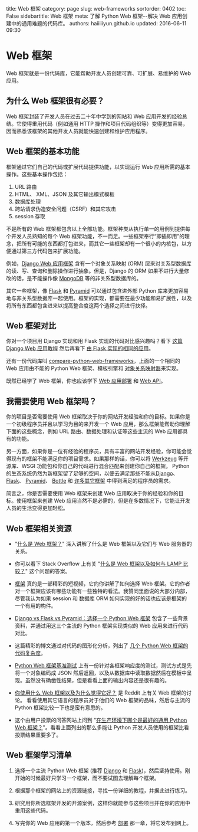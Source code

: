 title: Web 框架
category: page
slug: web-frameworks
sortorder: 0402
toc: False
sidebartitle: Web 框架
meta: 了解 Python Web 框架--解决 Web 应用创建中的通用难题的代码库。
authors: haiiiiiyun.github.io
updated: 2016-06-11 09:30


# Web 框架
Web 框架就是一份代码库，它能帮助开发人员创建可靠、可扩展、易维护的 Web 应用。

## 为什么 Web 框架很有必要？
Web 框架封装了开发人员在过去二十年中学到的网站和 Web 应用开发的经验总结。它使得重用代码（例如通用 HTTP 操作和项目代码组织等）变得更加容易，因而熟悉该框架的其他开发人员就能快速创建和维护应用程序。

## Web 框架的基本功能
框架通过它们自己的代码或扩展代码提供功能，以实现运行 Web 应用所需的基本操作。这些基本操作包括：

1. URL 路由
2. HTML、 XML、JSON 及其它输出模式模板
3. 数据库处理
4. 跨站请求伪造安全问题（CSRF）和其它攻击
5. session 存取

不是所有的 Web 框架都包含以上全部功能。框架种类从执行单一的用例到提供每个开发人员熟知的每个 Web 框架功能，不一而足。一些框架奉行“即插即用”的理念，把所有可能的东西都打包进来，而其它一些框架却有一个很小的内核包，以方便通过第三方代码包来扩展功能。

例如，[Django Web 应用框架](/django.html) 含有一个对象关系映射 (ORM) 层来对关系型数据库的读、写、查询和删除操作进行抽象。但是，Django 的 ORM 如果不进行大量修改的话，是不能操作像 [MongoDB](http://www.mongodb.org/) 等的非关系型数据库的。

其它一些框架，像 [Flask](/flask.html) 和 [Pyramid](/pyramid.html) 可以通过包含进外部 Python 库来更加容易地与非关系型数据库一起使用。框架的实现，都需要在最少功能和易扩展性，以及将所有东西都包含进来以提高整合度这两个选择之间进行抉择。

## Web 框架对比
你对一个项目用 Django 实现和用 Flask 实现的代码对比感兴趣吗？看下 [这篇 Django Web 应用教程](https://www.twilio.com/docs/howto/walkthrough/appointment-reminders/python/django) 然后再看下 [由 Flask 实现的相同的应用](https://www.twilio.com/docs/howto/walkthrough/appointment-reminders/python/flask)。

还有一份代码库叫 [compare-python-web-frameworks](https://github.com/mattmakai/compare-python-web-frameworks)，上面的一个相同的 Web 应用由不能的 Python Web 框架、模板引擎和 [对象关系映射器](/object-relational-mappers-orms.html)来实现。


<div class="well see-also">既然已经学了 Web 框架，你也应该学下 <a href="/deployment.html">Web 应用部署</a> 和 <a href="/application-programming-interfaces.html">Web API</a>。</div>


## 我需要使用 Web 框架吗？
你的项目是否需要使用 Web 框架取决于你的网站开发经验和你的目标。如果你是一个初级程序员并且以学习为目的来开发一个 Web 应用，那么框架能帮助你理解下面的这些概念，例如 URL 路由、数据处理和认证等这些主流的 Web 应用都具有的功能。

另一方面，如果你是一位有经验的程序员，具有丰富的网站开发经验，你可能会觉得现有的框架不能满足你的项目需求。如果那样的话，你可以将 [Werkzeug](http://werkzeug.pocoo.org/) 等开源库、WSGI 功能包和你自己的代码进行混合匹配来创建你自己的框架。 Python 的生态系统仍然为新框架留了足够的空间，以便去满足那些不能从[Django](/django.html)、 [Flask](/flask.html)、 [Pyramid](/pyramid.html)、 [Bottle](/bottle.html) 和 [许多其它框架](/other-web-frameworks.html) 中得到满足的程序员的需求。

简言之，你是否需要使用 Web 框架来创建 Web 应用取决于你的经验和你的目标。使用框架来创建 Web 应用当然不是必需的，但是在多数情况下，它能让开发人员的生活变得更加轻松。

## Web 框架相关资源
* "[什么是 Web 框架？](http://www.jeffknupp.com/blog/2014/03/03/what-is-a-web-framework/)" 深入讲解了什么是 Web 框架以及它们与 Web 服务器的关系。

* 你可以看下 Stack Overflow 上有关 "[什么是 Web 框架以及如何与 LAMP 比较？](http://stackoverflow.com/questions/4507506/what-is-a-web-framework-how-does-it-compare-with-lamp)" 这个问题的答案。

* [框架](http://youtu.be/W6KCPXl6Zuc) 真的是一部精彩的短视频，它向你讲解了如何选择 Web 框架。它的作者对一个框架应该有哪些功能有一些独特的看法。我赞同里面说的大部分内部，尽管我认为如果 session 和 数据库 ORM 如何实现的好的话也应该是框架的一个有用的构件。

* [Django vs Flask vs Pyramid：选择一个 Python Web 框架](https://www.airpair.com/python/posts/django-flask-pyramid) 包含了一些背景资料，并通过用这三个主流的 Python 框架实现类似的 Web 应用来进行代码对比。

* 这篇精彩的博文通过对代码的图形化分析，列出了 [几个 Python Web 框架的代码复杂度](http://grokcode.com/864/snakefooding-python-code-for-complexity-visualization/)。

* [Python Web 框架基准测试](http://klen.github.io/py-frameworks-bench/) 上有一份针对各框架响应度的测试，测试方式是先将一个对象编码成 JSON 然后返回，以及从数据库中读取数据然后在模板中呈现。虽然没有确凿性结果，但是看看上面的输出内容还是很有趣的。

* [你使用什么 Web 框架以及为什么觉得它好？](http://www.reddit.com/r/webdev/comments/2les4x/what_frameworks_do_you_use_and_why_are_they/) 是 Reddit 上有关 Web 框架的讨论。 看看使用其它语言的程序员对于他们的 Web 框架的品味，然后与主流的 Python 框架比较一下也是蛮有意思的。

* 这个由用户投票的问答网站上问到 "[在生产环境下哪个是最好的通用 Python Web 框架？](http://www.slant.co/topics/426/~what-are-the-best-general-purpose-python-web-frameworks-usable-in-production-sites)"。看看上面列出的那么多能让 Python 开发人员使用的框架比看投票结果重要多了。


## Web 框架学习清单
1. 选择一个主流 Python Web 框架 (推荐 [Django](/django.html) 和 [Flask](/flask.html))，然后坚持使用。刚开始的时候最好只学习一个框架，而不要试图去理解每个框架。

1. 根据那个框架的网站上的资源链接，寻找一份详细的教程，并据此进行练习。

1. 研究用你所选框架开发的开源案例，这样你就能参与这些项目并在你的应用中重用这些代码。

1. 写完你的 Web 应用的第一个版本，然后参考 [部署](/deployment.html) 那一章，将它发布到网上。

